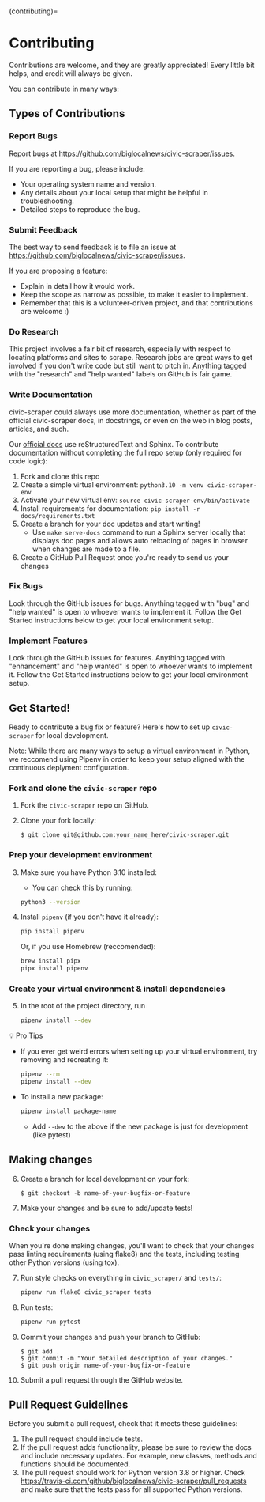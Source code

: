 ```{highlight} shell
```

(contributing)=

# Contributing

Contributions are welcome, and they are greatly appreciated! Every
little bit helps, and credit will always be given.

You can contribute in many ways:

## Types of Contributions

### Report Bugs

Report bugs at <https://github.com/biglocalnews/civic-scraper/issues>.

If you are reporting a bug, please include:

- Your operating system name and version.
- Any details about your local setup that might be helpful in troubleshooting.
- Detailed steps to reproduce the bug.

### Submit Feedback

The best way to send feedback is to file an issue at <https://github.com/biglocalnews/civic-scraper/issues>.

If you are proposing a feature:

- Explain in detail how it would work.
- Keep the scope as narrow as possible, to make it easier to implement.
- Remember that this is a volunteer-driven project, and that contributions
  are welcome :)

### Do Research

This project involves a fair bit of research, especially with respect to locating
platforms and sites to scrape. Research jobs are great ways to get involved if
you don't write code but still want to pitch in. Anything tagged
with the "research" and "help wanted" labels on GitHub is fair game.

### Write Documentation

civic-scraper could always use more documentation, whether as part of the
official civic-scraper docs, in docstrings, or even on the web in blog posts,
articles, and such.

Our [official docs] use reStructuredText and Sphinx. To contribute documentation without completing the full repo setup (only required for code logic):

1. Fork and clone this repo
2. Create a simple virtual environment: `python3.10 -m venv civic-scraper-env` 
3. Activate your new virtual env: `source civic-scraper-env/bin/activate`
4. Install requirements for documentation: `pip install -r docs/requirements.txt`
5. Create a branch for your doc updates and start writing!
   - Use `make serve-docs` command to run a Sphinx server locally that displays doc pages and allows auto reloading of pages in browser when changes are made to a file.
6. Create a GitHub Pull Request once you're ready to send us your changes

### Fix Bugs

Look through the GitHub issues for bugs. Anything tagged with "bug"
and "help wanted" is open to whoever wants to implement it. Follow the Get Started instructions below to get your local environment setup.

### Implement Features

Look through the GitHub issues for features. Anything tagged with "enhancement" and "help wanted" is open to whoever wants to implement it. Follow the Get Started instructions below to get your local environment setup.

## Get Started!

Ready to contribute a bug fix or feature? Here's how to set up `civic-scraper` for local development. 

Note: While there are many ways to setup a virtual environment in Python, we reccomend using Pipenv in order to keep your setup aligned with the continuous deplyment configuration.

### Fork and clone the `civic-scraper` repo 

1. Fork the `civic-scraper` repo on GitHub.

2. Clone your fork locally:

   ```
   $ git clone git@github.com:your_name_here/civic-scraper.git
   ```

### Prep your development environment 

3. Make sure you have Python 3.10 installed: 
    - You can check this by running:

    ```bash
    python3 --version
    ```

4. Install `pipenv` (if you don't have it already):

   ```bash
   pip install pipenv
   ```

   Or, if you use Homebrew (reccomended):

   ```bash
   brew install pipx
   pipx install pipenv
   ```

### Create your virtual environment & install dependencies

5. In the root of the project directory, run

   ```bash
   pipenv install --dev
   ```

💡 Pro Tips

- If you ever get weird errors when setting up your virtual environment, try removing and recreating it: 

   ```bash
   pipenv --rm
   pipenv install --dev
   ```
- To install a new package:

   ```bash
   pipenv install package-name
   ```

   - Add `--dev` to the above if the new package is just for development (like pytest)

## Making changes 

6. Create a branch for local development on your fork:

   ```
   $ git checkout -b name-of-your-bugfix-or-feature
   ```

7. Make your changes and be sure to add/update tests!

### Check your changes

When you're done making changes, you'll want to check that your changes pass linting requirements (using flake8) and the tests, including testing other Python versions (using tox).

7. Run style checks on everything in `civic_scraper/` and `tests/`: 
   
   ```bash
   pipenv run flake8 civic_scraper tests
   ```

8. Run tests: 

   ```bash
   pipenv run pytest
   ```

9. Commit your changes and push your branch to GitHub:

   ```
   $ git add .
   $ git commit -m "Your detailed description of your changes."
   $ git push origin name-of-your-bugfix-or-feature
   ```

10. Submit a pull request through the GitHub website.


## Pull Request Guidelines

Before you submit a pull request, check that it meets these guidelines:

1. The pull request should include tests.
2. If the pull request adds functionality, please be sure to review the docs
   and include necessary updates. For example, new classes, methods
   and functions should be documented.
3. The pull request should work for Python version 3.8 or higher. Check
   <https://travis-ci.com/github/biglocalnews/civic-scraper/pull_requests>
   and make sure that the tests pass for all supported Python versions.

[official docs]: https://civic-scraper.readthedocs.io/en/latest/?badge=latest
